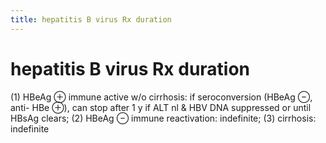 ```yaml
---
title: hepatitis B virus Rx duration
---
```

# hepatitis B virus Rx duration

(1) HBeAg ⊕ immune active w/o cirrhosis: if seroconversion (HBeAg ⊖, anti- HBe ⊕), can stop after 1 y if ALT nl & HBV DNA suppressed or until HBsAg clears; (2) HBeAg ⊖ immune reactivation: indefinite; (3) cirrhosis: indefinite
